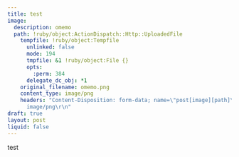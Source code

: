 ```yaml
---
title: test
image:
  description: omemo
  path: !ruby/object:ActionDispatch::Http::UploadedFile
    tempfile: !ruby/object:Tempfile
      unlinked: false
      mode: 194
      tmpfile: &1 !ruby/object:File {}
      opts:
        :perm: 384
      delegate_dc_obj: *1
    original_filename: omemo.png
    content_type: image/png
    headers: "Content-Disposition: form-data; name=\"post[image][path]\"; filename=\"omemo.png\"\r\nContent-Type:
      image/png\r\n"
draft: true
layout: post
liquid: false
---
```




test